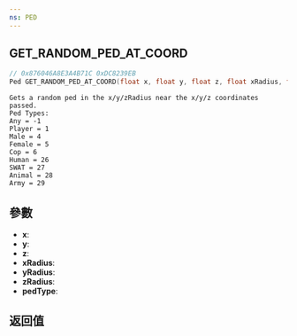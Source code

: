 ```yaml
---
ns: PED
---
```

## GET_RANDOM_PED_AT_COORD

```c
// 0x876046A8E3A4B71C 0xDC8239EB
Ped GET_RANDOM_PED_AT_COORD(float x, float y, float z, float xRadius, float yRadius, float zRadius, int pedType);
```

```
Gets a random ped in the x/y/zRadius near the x/y/z coordinates passed.   
Ped Types:  
Any = -1  
Player = 1  
Male = 4   
Female = 5   
Cop = 6  
Human = 26  
SWAT = 27   
Animal = 28  
Army = 29  
```

## 參數
* **x**: 
* **y**: 
* **z**: 
* **xRadius**: 
* **yRadius**: 
* **zRadius**: 
* **pedType**: 

## 返回值
